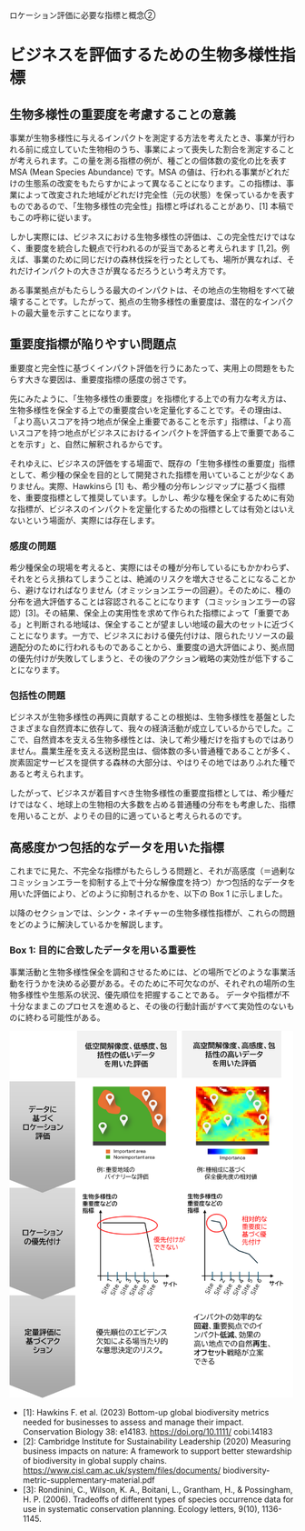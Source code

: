 ロケーション評価に必要な指標と概念②

# ビジネスを評価するための生物多様性指標

## 生物多様性の重要度を考慮することの意義

事業が生物多様性に与えるインパクトを測定する方法を考えたとき、事業が行われる前に成立していた生物相のうち、事業によって喪失した割合を測定することが考えられます。この量を測る指標の例が、種ごとの個体数の変化の比を表す MSA (Mean Species Abundance) です。MSA の値は、行われる事業がどれだけの生態系の改変をもたらすかによって異なることになります。この指標は、事業によって改変された地域がどれだけ完全性（元の状態）を保っているかを表すものであるので、「生物多様性の完全性」指標と呼ばれることがあり、[1] 本稿でもこの呼称に従います。  

しかし実際には、ビジネスにおける生物多様性の評価は、この完全性だけではなく、重要度を統合した観点で行われるのが妥当であると考えられます [1,2]。例えば、事業のために同じだけの森林伐採を行ったとしても、場所が異なれば、それだけインパクトの大きさが異なるだろうという考え方です。  

ある事業拠点がもたらしうる最大のインパクトは、その地点の生物相をすべて破壊することです。したがって、拠点の生物多様性の重要度は、潜在的なインパクトの最大量を示すことになります。


## 重要度指標が陥りやすい問題点

重要度と完全性に基づくインパクト評価を行うにあたって、実用上の問題をもたらす大きな要因は、重要度指標の感度の弱さです。

先にみたように、「生物多様性の重要度」を指標化する上での有力な考え方は、生物多様性を保全する上での重要度合いを定量化することです。その理由は、「より高いスコアを持つ地点が保全上重要であることを示す」指標は、「より高いスコアを持つ地点がビジネスにおけるインパクトを評価する上で重要であることを示す」と、自然に解釈されるからです。  

それゆえに、ビジネスの評価をする場面で、既存の「生物多様性の重要度」指標として、希少種の保全を目的として開発された指標を用いていることが少なくありません。実際、Hawkinsら [1] も、希少種の分布レンジマップに基づく指標を、重要度指標として推奨しています。しかし、希少な種を保全するために有効な指標が、ビジネスのインパクトを定量化するための指標としては有効とはいえないという場面が、実際には存在します。  

### 感度の問題

希少種保全の現場を考えると、実際にはその種が分布しているにもかかわらず、それをとらえ損ねてしまうことは、絶滅のリスクを増大させることになることから、避けなければなりません（オミッションエラーの回避）。そのために、種の分布を過大評価することは容認されることになります（コミッションエラーの容認）[3]。その結果、保全上の実用性を求めて作られた指標によって「重要である」と判断される地域は、保全することが望ましい地域の最大のセットに近づくことになります。一方で、ビジネスにおける優先付けは、限られたリソースの最適配分のために行われるものであることから、重要度の過大評価により、拠点間の優先付けが失敗してしまうと、その後のアクション戦略の実効性が低下することになります。

### 包括性の問題

ビジネスが生物多様性の再興に貢献することの根拠は、生物多様性を基盤としたさまざまな自然資本に依存して、我々の経済活動が成立しているからでした。ここで、自然資本を支える生物多様性とは、決して希少種だけを指すものではありません。農業生産を支える送粉昆虫は、個体数の多い普通種であることが多く、炭素固定サービスを提供する森林の大部分は、やはりその地ではありふれた種であると考えられます。  

したがって、ビジネスが着目すべき生物多様性の重要度指標としては、希少種だけではなく、地球上の生物相の大多数を占める普通種の分布をも考慮した、指標を用いることが、よりその目的に適っていると考えられるのです。

## 高感度かつ包括的なデータを用いた指標

これまでに見た、不完全な指標がもたらしうる問題と、それが高感度（＝過剰なコミッションエラーを抑制する上で十分な解像度を持つ）かつ包括的なデータを用いた評価により、どのように抑制されるかを、以下の Box 1 に示しました。  

以降のセクションでは、シンク・ネイチャーの生物多様性指標が、これらの問題をどのように解決しているかを解説します。


### Box 1: 目的に合致したデータを用いる重要性

事業活動と生物多様性保全を調和させるためには、どの場所でどのような事業活動を行うかを決める必要がある。そのために不可欠なのが、それぞれの場所の生物多様性や生態系の状況、優先順位を把握することである。
データや指標が不十分なままこのプロセスを進めると、その後の行動計画がすべて実効性のないものに終わる可能性がある。  

<img src="images/05_datareso.png" alt="gbnat" width="500">





- [1]: Hawkins F. et al. (2023) Bottom-up global biodiversity metrics needed for businesses to assess and manage their impact. Conservation Biology 38:  e14183. https://doi.org/10.1111/
cobi.14183
- [2]: Cambridge Institute for Sustainability Leadership (2020) Measuring business impacts on nature: A framework to support better stewardship of biodiversity in global supply chains. https://www.cisl.cam.ac.uk/system/files/documents/
biodiversity-metric-supplementary-material.pdf
- [3]: Rondinini, C., Wilson, K. A., Boitani, L., Grantham, H., & Possingham, H. P. (2006). Tradeoffs of different types of species occurrence data for use in systematic conservation planning. Ecology letters, 9(10), 1136-1145.